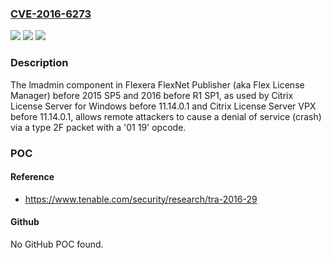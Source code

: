 ### [CVE-2016-6273](https://cve.mitre.org/cgi-bin/cvename.cgi?name=CVE-2016-6273)
![](https://img.shields.io/static/v1?label=Product&message=n%2Fa&color=blue)
![](https://img.shields.io/static/v1?label=Version&message=n%2Fa&color=blue)
![](https://img.shields.io/static/v1?label=Vulnerability&message=n%2Fa&color=brighgreen)

### Description

The lmadmin component in Flexera FlexNet Publisher (aka Flex License Manager) before 2015 SP5 and 2016 before R1 SP1, as used by Citrix License Server for Windows before 11.14.0.1 and Citrix License Server VPX before 11.14.0.1, allows remote attackers to cause a denial of service (crash) via a type 2F packet with a '01 19' opcode.

### POC

#### Reference
- https://www.tenable.com/security/research/tra-2016-29

#### Github
No GitHub POC found.

